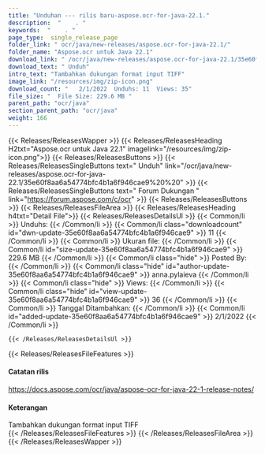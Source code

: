 ```yaml
---
title: "Unduhan --- rilis baru-aspose.ocr-for-java-22.1." 
description:  "    . " 
keywords:  "    . " 
page_type:  single_release_page
folder_link: " ocr/java/new-releases/aspose.ocr-for-java-22.1/"
folder_name: "Aspose.ocr untuk Java 22.1"
download_link: " /ocr/java/new-releases/aspose.ocr-for-java-22.1/35e60f8aa6a54774bfc4b1a6f946cae9"
download_text: " Unduh"
intro_text: "Tambahkan dukungan format input TIFF"
image_link: "/resources/img/zip-icon.png"
download_count: "   2/1/2022  Unduhs: 11  Views: 35"
file_size: "  File Size: 229.6 MB "
parent_path: "ocr/java"
section_parent_path: "ocr/java"
weight: 166
---
```


{{< Releases/ReleasesWapper >}}
  {{< Releases/ReleasesHeading H2txt="Aspose.ocr untuk Java 22.1" imagelink="/resources/img/zip-icon.png">}}
  {{< Releases/ReleasesButtons >}}
    {{< Releases/ReleasesSingleButtons text=" Unduh" link="/ocr/java/new-releases/aspose.ocr-for-java-22.1/35e60f8aa6a54774bfc4b1a6f946cae9%20%20" >}}
    {{< Releases/ReleasesSingleButtons text=" Forum Dukungan " link="https://forum.aspose.com/c/ocr" >}}
  {{< Releases/ReleasesButtons >}}
  {{< Releases/ReleasesFileArea >}}
    {{< Releases/ReleasesHeading h4txt="Detail File">}}
    {{< Releases/ReleasesDetailsUl >}}
            {{< Common/li  >}} Unduhs: {{< /Common/li >}} 
      {{< Common/li class="downloadcount" id="dwn-update-35e60f8aa6a54774bfc4b1a6f946cae9" >}} 11 {{< /Common/li >}} 
      {{< Common/li  >}} Ukuran file: {{< /Common/li >}} 
      {{< Common/li id="size-update-35e60f8aa6a54774bfc4b1a6f946cae9" >}} 229.6 MB {{< /Common/li >}} 
      {{< Common/li  class="hide" >}} Posted By: {{< /Common/li >}} 
      {{< Common/li class="hide" id="author-update-35e60f8aa6a54774bfc4b1a6f946cae9" >}} anna.pylaieva {{< /Common/li >}} 
      {{< Common/li class="hide"  >}} Views: {{< /Common/li >}} 
      {{< Common/li class="hide" id="view-update-35e60f8aa6a54774bfc4b1a6f946cae9" >}} 36 {{< /Common/li >}} 
      {{< Common/li  >}} Tanggal Ditambahkan: {{< /Common/li >}} 
      {{< Common/li id="added-update-35e60f8aa6a54774bfc4b1a6f946cae9" >}} 2/1/2022 {{< /Common/li >}} 

    {{< /Releases/ReleasesDetailsUl >}}

  {{< Releases/ReleasesFileFeatures >}}
      <h4>Catatan rilis</h4><div><a href="https://docs.aspose.com/ocr/java/aspose-ocr-for-java-22-1-release-notes/">https://docs.aspose.com/ocr/java/aspose-ocr-for-java-22-1-release-notes/</a></div><h4>Keterangan</h4><div class="HTMLDescription">Tambahkan dukungan format input TIFF</div>
  {{< /Releases/ReleasesFileFeatures >}}
 {{< /Releases/ReleasesFileArea >}}
{{< /Releases/ReleasesWapper >}}


